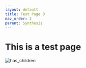 ```yaml
---
layout: default
title: Test Page 0
nav_order: 2
parent: Synthesis
---
```


# This is a test page

![has_children](/image/has_children.png)
